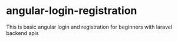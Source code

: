 # angular-login-registration

This is basic angular login and registration for beginners with laravel backend apis
